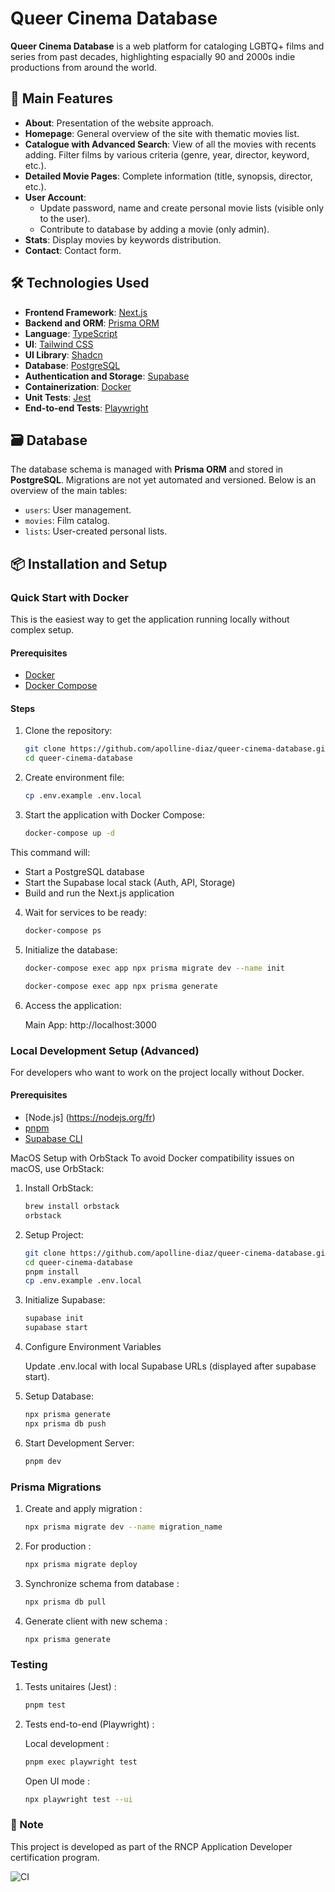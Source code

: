 # Queer Cinema Database

**Queer Cinema Database** is a web platform for cataloging LGBTQ+ films and series from past decades, highlighting espacially 90 and 2000s indie productions from around the world.

## 🚀 Main Features

- **About**: Presentation of the website approach.
- **Homepage**: General overview of the site with thematic movies list.
- **Catalogue with Advanced Search**: View of all the movies with recents adding. Filter films by various criteria (genre, year, director, keyword, etc.).
- **Detailed Movie Pages**: Complete information (title, synopsis, director, etc.).
- **User Account**:
  - Update password, name and create personal movie lists (visible only to the user).
  - Contribute to database by adding a movie (only admin).
- **Stats**: Display movies by keywords distribution.
- **Contact**: Contact form.

## 🛠️ Technologies Used

- **Frontend Framework**: [Next.js](https://nextjs.org/)
- **Backend and ORM**: [Prisma ORM](https://www.prisma.io/)
- **Language**: [TypeScript](https://www.typescriptlang.org/)
- **UI**: [Tailwind CSS](https://tailwindcss.com/)
- **UI Library**: [Shadcn](https://ui.shadcn.com/)
- **Database**: [PostgreSQL](https://www.postgresql.org/)
- **Authentication and Storage**: [Supabase](https://supabase.io/)
- **Containerization**: [Docker](https://www.docker.com/)
- **Unit Tests**: [Jest](https://nextjs.org/docs/app/guides/testing/jest)
- **End-to-end Tests**: [Playwright](https://nextjs.org/docs/pages/guides/testing/playwright)

## 🗃️ Database

The database schema is managed with **Prisma ORM** and stored in **PostgreSQL**. Migrations are not yet automated and versioned. Below is an overview of the main tables:

- `users`: User management.
- `movies`: Film catalog.
- `lists`: User-created personal lists.

## 📦 Installation and Setup

### Quick Start with Docker

This is the easiest way to get the application running locally without complex setup.

#### Prerequisites

- [Docker](https://www.docker.com/)
- [Docker Compose](https://docs.docker.com/compose/install/)

#### Steps

1. Clone the repository:

   ```bash
   git clone https://github.com/apolline-diaz/queer-cinema-database.git
   cd queer-cinema-database
   ```

2. Create environment file:

   ```bash
   cp .env.example .env.local
   ```

3. Start the application with Docker Compose:

   ```bash
   docker-compose up -d
   ```

This command will:

- Start a PostgreSQL database
- Start the Supabase local stack (Auth, API, Storage)
- Build and run the Next.js application

4. Wait for services to be ready:

   ```bash
   docker-compose ps
   ```

5. Initialize the database:

   ```bash
   docker-compose exec app npx prisma migrate dev --name init
   ```

   ```bash
   docker-compose exec app npx prisma generate
   ```

6. Access the application:

   Main App: http://localhost:3000

### Local Development Setup (Advanced)

For developers who want to work on the project locally without Docker.

#### Prerequisites

- [Node.js] (https://nodejs.org/fr)
- [pnpm](https://pnpm.io/)
- [Supabase CLI](https://supabase.com/docs/guides/local-development)

MacOS Setup with OrbStack
To avoid Docker compatibility issues on macOS, use OrbStack:

1. Install OrbStack:

   ```bash
   brew install orbstack
   orbstack
   ```

2. Setup Project:

   ```bash
   git clone https://github.com/apolline-diaz/queer-cinema-database.git
   cd queer-cinema-database
   pnpm install
   cp .env.example .env.local
   ```

3. Initialize Supabase:

   ```bash
   supabase init
   supabase start
   ```

4. Configure Environment Variables

   Update .env.local with local Supabase URLs (displayed after supabase start).

5. Setup Database:

   ```bash
   npx prisma generate
   npx prisma db push
   ```

6. Start Development Server:

   ```bash
   pnpm dev
   ```

### Prisma Migrations

1. Create and apply migration :

   ```bash
   npx prisma migrate dev --name migration_name
   ```

2. For production :

   ```bash
   npx prisma migrate deploy
   ```

3. Synchronize schema from database :

   ```bash
   npx prisma db pull
   ```

4. Generate client with new schema :

   ```bash
   npx prisma generate
   ```

### Testing

1. Tests unitaires (Jest) :

   ```bash
   pnpm test
   ```

2. Tests end-to-end (Playwright) :

   Local development :

   ```bash
   pnpm exec playwright test
   ```

   Open UI mode :

   ```bash
   npx playwright test --ui
   ```

### 🌟 Note

This project is developed as part of the RNCP Application Developer certification program.

![CI](https://github.com/apolline-diaz/queer-cinema-database/actions/workflows/ci.yml/badge.svg)
